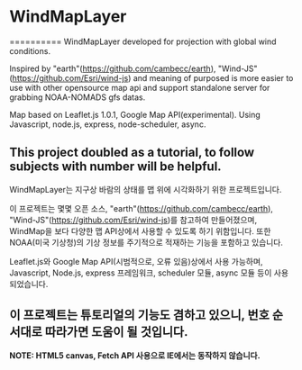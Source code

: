 # WindMapLayer
==========
WindMapLayer developed for projection with global wind conditions.

Inspired by "earth"(https://github.com/cambecc/earth), "Wind-JS"(https://github.com/Esri/wind-js) and meaning of purposed is more easier to use with other opensource map api and support standalone server for grabbing NOAA-NOMADS gfs datas.

Map based on Leaflet.js 1.0.1, Google Map API(experimental).
Using Javascript, node.js, express, node-scheduler, async.

This project doubled as a tutorial, to follow subjects with number will be helpful.
----------
WindMapLayer는 지구상 바람의 상태를 맵 위에 시각화하기 위한 프로젝트입니다.

이 프로젝트는 몇몇 오픈 소스, "earth"(https://github.com/cambecc/earth), "Wind-JS"(https://github.com/Esri/wind-js)를 참고하여 만들어졌으며, WindMap을 보다 다양한 맵 API상에서 사용할 수 있도록 하기 위함입니다. 또한 NOAA(미국 기상청)의 기상 정보를 주기적으로 적재하는 기능을 포함하고 있습니다.

Leaflet.js와 Google Map API(시범적으로, 오류 있음)상에서 사용 가능하며,
Javascript, Node.js, express 프레임워크, scheduler 모듈, async 모듈 등이 사용되었습니다.

이 프로젝트는 튜토리얼의 기능도 겸하고 있으니, 번호 순서대로 따라가면 도움이 될 것입니다.
----------
**NOTE: HTML5 canvas, Fetch API 사용으로 IE에서는 동작하지 않습니다.**
